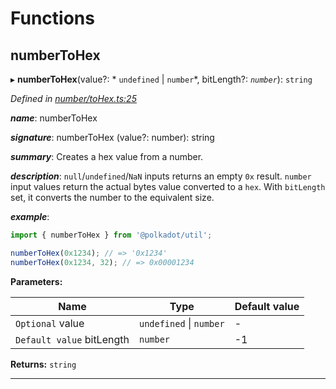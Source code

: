 

# Functions

<a id="numbertohex"></a>

##  numberToHex

▸ **numberToHex**(value?: * `undefined` &#124; `number`*, bitLength?: *`number`*): `string`

*Defined in [number/toHex.ts:25](https://github.com/polkadot-js/common/blob/cab0713/packages/util/src/number/toHex.ts#L25)*

*__name__*: numberToHex

*__signature__*: numberToHex (value?: number): string

*__summary__*: Creates a hex value from a number.

*__description__*: `null`/`undefined`/`NaN` inputs returns an empty `0x` result. `number` input values return the actual bytes value converted to a `hex`. With `bitLength` set, it converts the number to the equivalent size.

*__example__*:   

```javascript
import { numberToHex } from '@polkadot/util';

numberToHex(0x1234); // => '0x1234'
numberToHex(0x1234, 32); // => 0x00001234
```

**Parameters:**

| Name | Type | Default value |
| ------ | ------ | ------ |
| `Optional` value |  `undefined` &#124; `number`| - |
| `Default value` bitLength | `number` |  -1 |

**Returns:** `string`

___

